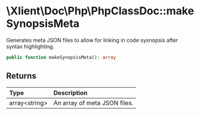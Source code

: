 # \\Xlient\\Doc\\Php\\PhpClassDoc::makeSynopsisMeta

Generates meta JSON files to allow for linking in code sysnopsis after syntax highlighting.

```php
public function makeSynopsisMeta(): array
```

## Returns

| Type | Description |
| :--- | :--- |
| array\<string\> | An array of meta JSON files. |